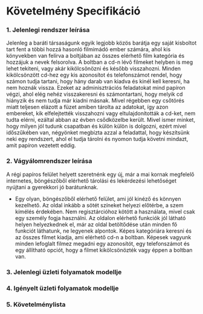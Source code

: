 # Követelmény Specifikáció
### 1. Jelenlegi rendszer leírása
Jelenleg a baráti társaságunk egyik legjobb közös barátja egy saját kisboltot
tart fent a többi hozzá hasonló filmimádó ember számára, ahol kis könyvekben
van felírva a boltjában az összes elérhető film kategória és hozzájuk a
nevek felsorolva. A boltban a cd-n lévő filmeket helyben is meg lehet tekiteni,
vagy akár kikölcsönözni és később visszahozni. Minden kikölcsönzött cd-hez
egy kis azonosítot és telefonszámot rendel, hogy számon tudja tartani,
hogy hány darab van kiadva és kinél kell keresni, ha nem hoznák vissza.
Ezeket az adminisztrációs feladatokat mind papíron végzi, ahol elég nehéz
visszakeresni és számontartani, hogy melyik cd hiányzik és nem tudja már
kiadni másnak. Mivel régebben egy csőtörés miatt teljesen elázott a füzet
amiben tárolta az adatokat, így azon embereket, kik elfelejtették visszahozni
vagy eltulajdonították a cd-ket, nem tudta elérni, ezáltal abban az évben
csődközelbe került. Mivel ismer minket, hogy milyen jól tudunk csapatban és külön
külön is dolgozni, ezért mivel időszűkében van, négyönket megbízta azzal
a feladattal, hogy készítsünk neki egy rendszert, ahol el tudja tárolni
és nyomon tudja követni mindazt, amit papíron vezetett eddig.
### 2. Vágyálomrendszer leírása
A régi papíros felület helyett szeretnénk egy új, már a mai kornak megfelelő
internetes, böngészőből elérhető tárolási és lekérdezési lehetőséget nyújtani
a gyerekkori jó barátunknak.

* Egy olyan, böngészőből elérhető felület, ami jól kinéző és könnyen kezelhető.
Az oldal inkább a sötét színeket helyezi előtérbe, a szem kímélés érdekében.
Nem regisztárcióhoz kötött a használata, mivel csak egy személy fogja használni.
Az oldalon elérhető funkciók jól látható helyen helyezkednek el, már az
oldal betöltődése után minden fő funkciót láthatunk, ne legyenek alpontok.
Képes kategóriára keresni és az összes filmet kiadja, ami elérhető cd-n a boltban.
Képesek vagyunk minden lefoglalt filmez megadni egy azonosítót, egy
telefonszámot és egy állítható opciót, hogy a filmet kikölcsönözték
vagy éppen a boltban van.
### 3. Jelenlegi üzleti folyamatok modellje
### 4. Igényelt üzleti folyamatok modellje
### 5. Követelménylista